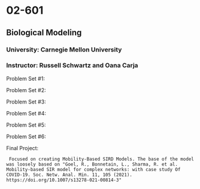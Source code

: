 # 02-601
## Biological Modeling 
### University: Carnegie Mellon University 
### Instructor: Russell Schwartz and Oana Carja
Problem Set #1:

Problem Set #2:

Problem Set #3:

Problem Set #4:

Problem Set #5:

Problem Set #6:

Final Project:

     Focused on creating Mobility-Based SIRD Models. The base of the model was loosely based on "Goel, R., Bonnetain, L., Sharma, R. et al. Mobility-based SIR model for complex networks: with case study Of COVID-19. Soc. Netw. Anal. Min. 11, 105 (2021). https://doi.org/10.1007/s13278-021-00814-3"

